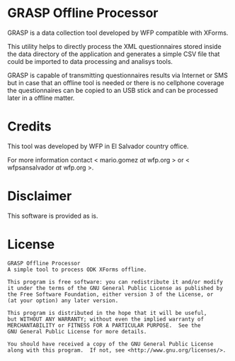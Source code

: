 GRASP Offline Processor
=======================

GRASP is a data collection tool developed by WFP compatible with XForms.

This utility helps to directly process the XML questionnaires stored inside the
data directory of the application and generates a simple CSV file that could be
imported to data processing and analisys tools.

GRASP is capable of transmitting questionnaires results via Internet or SMS
but in case that an offline tool is needed or there is no cellphone coverage
the questionnaires can be copied to an USB stick and can be processed later
in a offline matter.

Credits
=======
This tool was developed by WFP in El Salvador country office.

For more information contact < mario.gomez _at_ wfp.org > or
< wfpsansalvador _at_ wfp.org >.


Disclaimer
==========
This software is provided as is.

License
=======
    GRASP Offline Processor
    A simple tool to process ODK XForms offline.
    
    This program is free software: you can redistribute it and/or modify
    it under the terms of the GNU General Public License as published by
    the Free Software Foundation, either version 3 of the License, or
    (at your option) any later version.

    This program is distributed in the hope that it will be useful,
    but WITHOUT ANY WARRANTY; without even the implied warranty of
    MERCHANTABILITY or FITNESS FOR A PARTICULAR PURPOSE.  See the
    GNU General Public License for more details.

    You should have received a copy of the GNU General Public License
    along with this program.  If not, see <http://www.gnu.org/licenses/>.
